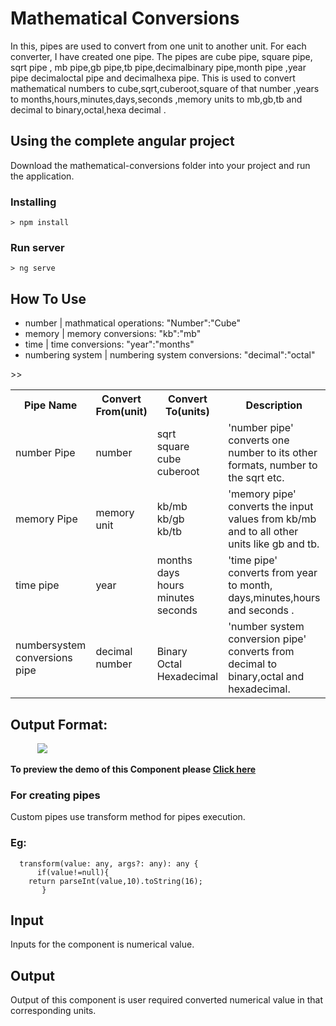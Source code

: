 
# Mathematical Conversions

In this, pipes are used to convert from one unit to another unit. For each converter, I have created one pipe. The pipes are cube pipe, square pipe, sqrt pipe , mb pipe,gb pipe,tb pipe,decimalbinary pipe,month pipe ,year pipe decimaloctal pipe and decimalhexa pipe. This is used to convert  mathematical numbers to cube,sqrt,cuberoot,square of that number ,years to months,hours,minutes,days,seconds ,memory units to mb,gb,tb and decimal to binary,octal,hexa decimal .

## Using the complete angular project

Download the mathematical-conversions folder into your project and run the application.

### Installing

```
> npm install
```

### Run server

```
> ng serve
``` 

## How To Use
- number | mathmatical operations: "Number":"Cube"
- memory | memory conversions: "kb":"mb"
- time | time conversions: "year":"months"
- numbering system | numbering system conversions: "decimal":"octal"

<table>
  <tr><th>Pipe Name</th><th>Convert From(unit)</th><th>Convert To(units)</th><th>Description</th><th>Example</th></tr>
  <tr><td>number Pipe</td><td>number</td><td>sqrt<br>square<br>cube<br>cuberoot<td>'number pipe' converts one number to its other formats, number to the sqrt etc.</td><td>Example For Inputs are:<br>number:2,3,4<br>square:4,9,16,..<br>and etc</td></tr>
  <tr><td>memory Pipe</td><td>memory unit</td><td>kb/mb<br>kb/gb<br>kb/tb<br><td>'memory pipe' converts the input values from kb/mb and to all other units like gb and tb. </td><td>Examples are:<br>1024<br>mb:1</td></tr>
  <tr><td>time pipe</td><td>year</td><td>months<br>days<br>hours<br>minutes<br>seconds</td><td>'time pipe' converts from year to month, days,minutes,hours and seconds .</td>><td>Examples are:<br>Any digits 1<br>Months:12</td></tr>
  <tr><td>numbersystem conversions pipe</td><td>decimal number</td><td><br>Binary<br>Octal<br>Hexadecimal<td>'number system conversion pipe' converts from decimal to binary,octal and hexadecimal.</td>><td>Examples are:<br>Any decimal values for all units like 10<br>Binary:1010</td></tr>
</table>

## Output Format: 

&nbsp;&nbsp;&nbsp;&nbsp;&nbsp;&nbsp;&nbsp;&nbsp;&nbsp;&nbsp;&nbsp;<img src="/images/Screenshot (13).png">

**To preview the demo of this Component please [Click here](https://stackblitz.com/edit/angular-uoz1z7-ls8t7m?embed=1&file=src/app/converters/converters.component.html&hideNavigation=1&view=preview)**


### For creating pipes
Custom pipes use transform method for pipes execution.
### Eg: 
```
  transform(value: any, args?: any): any {
      if(value!=null){
    return parseInt(value,10).toString(16);
       }

```

## Input
Inputs for the component is numerical value. 
## Output
Output of this component is user required converted numerical value in that corresponding units.

